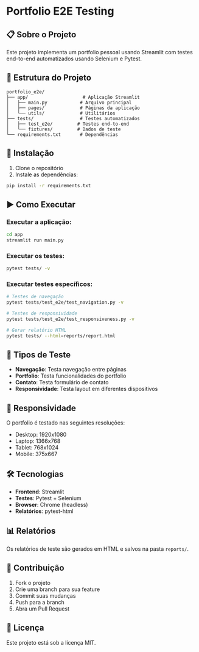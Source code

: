 # Portfolio E2E Testing

## 📋 Sobre o Projeto

Este projeto implementa um portfolio pessoal usando Streamlit com testes end-to-end automatizados usando Selenium e Pytest.

## 🚀 Estrutura do Projeto

```
portfolio_e2e/
├── app/                    # Aplicação Streamlit
│   ├── main.py            # Arquivo principal
│   ├── pages/             # Páginas da aplicação
│   └── utils/             # Utilitários
├── tests/                 # Testes automatizados
│   ├── test_e2e/         # Testes end-to-end
│   └── fixtures/         # Dados de teste
└── requirements.txt       # Dependências
```

## 🔧 Instalação

1. Clone o repositório
2. Instale as dependências:
```bash
pip install -r requirements.txt
```

## ▶️ Como Executar

### Executar a aplicação:
```bash
cd app
streamlit run main.py
```

### Executar os testes:
```bash
pytest tests/ -v
```

### Executar testes específicos:
```bash
# Testes de navegação
pytest tests/test_e2e/test_navigation.py -v

# Testes de responsividade
pytest tests/test_e2e/test_responsiveness.py -v

# Gerar relatório HTML
pytest tests/ --html=reports/report.html
```

## 🧪 Tipos de Teste

- **Navegação**: Testa navegação entre páginas
- **Portfolio**: Testa funcionalidades do portfolio
- **Contato**: Testa formulário de contato
- **Responsividade**: Testa layout em diferentes dispositivos

## 📱 Responsividade

O portfolio é testado nas seguintes resoluções:
- Desktop: 1920x1080
- Laptop: 1366x768
- Tablet: 768x1024
- Mobile: 375x667

## 🛠️ Tecnologias

- **Frontend**: Streamlit
- **Testes**: Pytest + Selenium
- **Browser**: Chrome (headless)
- **Relatórios**: pytest-html

## 📊 Relatórios

Os relatórios de teste são gerados em HTML e salvos na pasta `reports/`.

## 🤝 Contribuição

1. Fork o projeto
2. Crie uma branch para sua feature
3. Commit suas mudanças
4. Push para a branch
5. Abra um Pull Request

## 📄 Licença

Este projeto está sob a licença MIT.
